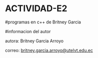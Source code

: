 # ACTIVIDAD-E2
#programas en c++ de Britney Garcia 

#informacion del autor

autora: Britney Garcia Arroyo

correo: britney.garcia.arroyo@utelvt.edu.ec


